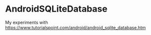 # AndroidSQLiteDatabase
My experiments with https://www.tutorialspoint.com/android/android_sqlite_database.htm
